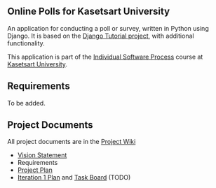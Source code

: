 ## Online Polls for Kasetsart University

An application for conducting a poll or survey, written in Python using Django. It is based on the [Django Tutorial project][django-tutorial],
with additional functionality.

This application is part of the [Individual Software Process](https://cpske.github.io/ISP) course at [Kasetsart University](https://ku.ac.th).

## Requirements

To be added.

## Project Documents

All project documents are in the [Project Wiki](../../wiki/Home)

- [Vision Statement](../../wiki/Vision%20Statement)
- Requirements
- [Project Plan](../../wiki/Development%20Plan)
- [Iteration 1 Plan](../../wiki/Iteration%201%20Plan) and [Task Board]() (TODO)

[django-tutorial]: https://docs.djangoproject.com/en/4.1/intro/tutorial01/

